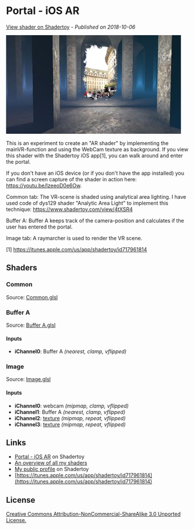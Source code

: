﻿# Portal - iOS AR
[View shader on Shadertoy](https://www.shadertoy.com/view/lldcR8) - _Published on 2018-10-06_ 

![thumbnail](./thumbnail.jpg)


This is an experiment to create an "AR shader" by implementing the mainVR-function and
using the WebCam texture as background. If you view this shader with the Shadertoy iOS
app[1], you can walk around and enter the portal.

If you don't have an iOS device (or if you don't have the app installed) you can find a
screen capture of the shader in action here: https://youtu.be/IzeeoD0e6Ow.


Common tab: The VR-scene is shaded using analytical area lighting. I have used code of
dys129 shader "Analytic Area Light" to implement this technique:
https://www.shadertoy.com/view/4tXSR4

Buffer A:   Buffer A keeps track of the camera-position and calculates if the user has
entered the portal.

Image tab:  A raymarcher is used to render the VR scene.

[1] https://itunes.apple.com/us/app/shadertoy/id717961814



## Shaders

### Common

Source: [Common.glsl](./Common.glsl)

### Buffer A

Source: [Buffer A.glsl](./Buffer&#32;A.glsl)

#### Inputs

 * **iChannel0**: Buffer A _(nearest, clamp, vflipped)_

### Image

Source: [Image.glsl](./Image.glsl)

#### Inputs

 * **iChannel0**: webcam _(mipmap, clamp, vflipped)_
 * **iChannel1**: Buffer A _(nearest, clamp, vflipped)_
 * **iChannel2**: [texture](https://shadertoy.com/media/a/79520a3d3a0f4d3caa440802ef4362e99d54e12b1392973e4ea321840970a88a.jpg) _(mipmap, repeat, vflipped)_
 * **iChannel3**: [texture](https://shadertoy.com/media/a/8de3a3924cb95bd0e95a443fff0326c869f9d4979cd1d5b6e94e2a01f5be53e9.jpg) _(mipmap, repeat, vflipped)_

## Links
* [Portal - iOS AR](https://www.shadertoy.com/view/lldcR8) on Shadertoy
* [An overview of all my shaders](https://reindernijhoff.net/shadertoy/)
* [My public profile](https://www.shadertoy.com/user/reinder) on Shadertoy
* [https://itunes.apple.com/us/app/shadertoy/id717961814](https://itunes.apple.com/us/app/shadertoy/id717961814)

## License

[Creative Commons Attribution-NonCommercial-ShareAlike 3.0 Unported License.](https://creativecommons.org/licenses/by-nc-sa/3.0/)
